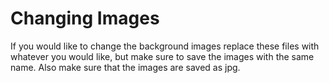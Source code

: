 # Changing Images
If you would like to change the background images replace these files with whatever you would like,
but make sure to save the images with the same name. Also make sure that the images are saved as jpg.
